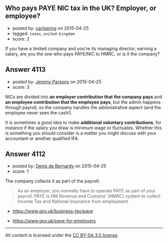 ## Who pays PAYE NIC tax in the UK? Employer, or employee?

- posted by: [carlspring](https://stackexchange.com/users/405356/carlspring) on 2015-04-25
- tagged: `taxes`, `united-kingdom`
- score: 2

<p>If you have a limited company and you're its managing director, earning a salary, are you the one who pays PAYE/NIC to HMRC, or is it the company?</p>



## Answer 4113

- posted by: [Jeremy Parsons](https://stackexchange.com/users/497810/jeremy-parsons) on 2015-04-25
- score: 3

<p>NICs are divided into <strong>an employer contribution that the company pays</strong> and <strong>an employee contribution that the employee pays</strong>, but the admin happens through payroll, so the company handles the administrative aspect (and the employee never sees the cash!).</p>

<p>It is sometimes a good idea to make <strong>additional voluntary contributions</strong>, for instance if the salary you draw is minimum wage or fluctuates. Whether this is something you should consider is a matter you might discuss with your accountant or another qualified IFA.</p>



## Answer 4112

- posted by: [Denis de Bernardy](https://stackexchange.com/users/182468/denis-de-bernardy) on 2015-04-25
- score: 1

<p>The company collects it as part of the payroll:</p>

<blockquote>
  <p>As an employer, you normally have to operate PAYE as part of your payroll. PAYE is HM Revenue and Customs’ (HMRC) system to collect Income Tax and National Insurance from employment.</p>
</blockquote>

<ul>
<li><p><a href="https://www.gov.uk/business-tax/paye" rel="nofollow">https://www.gov.uk/business-tax/paye</a></p></li>
<li><p><a href="https://www.gov.uk/paye-for-employers" rel="nofollow">https://www.gov.uk/paye-for-employers</a></p></li>
</ul>




---

All content is licensed under the [CC BY-SA 3.0 license](https://creativecommons.org/licenses/by-sa/3.0/).
